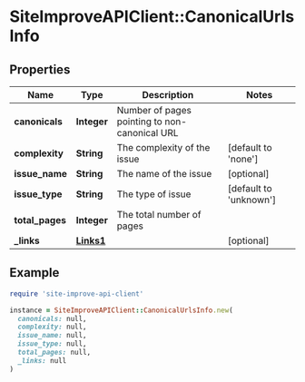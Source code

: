 # SiteImproveAPIClient::CanonicalUrlsInfo

## Properties

| Name | Type | Description | Notes |
| ---- | ---- | ----------- | ----- |
| **canonicals** | **Integer** | Number of pages pointing to non-canonical URL |  |
| **complexity** | **String** | The complexity of the issue | [default to &#39;none&#39;] |
| **issue_name** | **String** | The name of the issue | [optional] |
| **issue_type** | **String** | The type of issue | [default to &#39;unknown&#39;] |
| **total_pages** | **Integer** | The total number of pages |  |
| **_links** | [**Links1**](Links1.md) |  | [optional] |

## Example

```ruby
require 'site-improve-api-client'

instance = SiteImproveAPIClient::CanonicalUrlsInfo.new(
  canonicals: null,
  complexity: null,
  issue_name: null,
  issue_type: null,
  total_pages: null,
  _links: null
)
```

